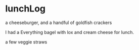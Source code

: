 # lunchLog
a cheeseburger, and a handful of goldfish crackers

I had a Everything bagel with lox and cream cheese for lunch.

a few veggie straws